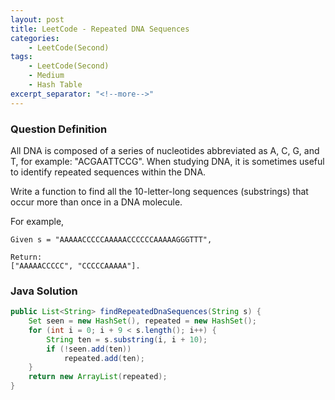 ```yaml
---
layout: post
title: LeetCode - Repeated DNA Sequences
categories:
    - LeetCode(Second)
tags:
    - LeetCode(Second)
    - Medium
    - Hash Table
excerpt_separator: "<!--more-->"
---
```


### Question Definition
All DNA is composed of a series of nucleotides abbreviated as A, C, G, and T, for example: "ACGAATTCCG". When studying DNA, it is sometimes useful to identify repeated sequences within the DNA.

Write a function to find all the 10-letter-long sequences (substrings) that occur more than once in a DNA molecule.

For example,
```
Given s = "AAAAACCCCCAAAAACCCCCCAAAAAGGGTTT",

Return:
["AAAAACCCCC", "CCCCCAAAAA"].
```
### Java Solution
```java
public List<String> findRepeatedDnaSequences(String s) {
    Set seen = new HashSet(), repeated = new HashSet();
    for (int i = 0; i + 9 < s.length(); i++) {
        String ten = s.substring(i, i + 10);
        if (!seen.add(ten))
            repeated.add(ten);
    }
    return new ArrayList(repeated);
}
```